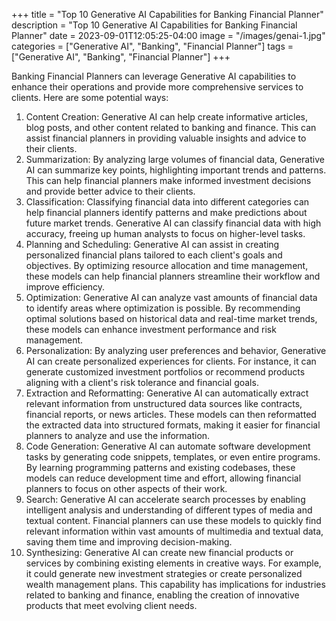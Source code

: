 +++
title = "Top 10 Generative AI Capabilities for Banking Financial Planner"
description = "Top 10 Generative AI Capabilities for Banking Financial Planner"
date = 2023-09-01T12:05:25-04:00
image = "/images/genai-1.jpg"
categories = ["Generative AI", "Banking", "Financial Planner"]
tags = ["Generative AI", "Banking", "Financial Planner"]
+++

Banking Financial Planners can leverage Generative AI capabilities to enhance their operations and provide more comprehensive services to clients. Here are some potential ways:

1. Content Creation: Generative AI can help create informative articles, blog posts, and other content related to banking and finance. This can assist financial planners in providing valuable insights and advice to their clients.
2. Summarization: By analyzing large volumes of financial data, Generative AI can summarize key points, highlighting important trends and patterns. This can help financial planners make informed investment decisions and provide better advice to their clients.
3. Classification: Classifying financial data into different categories can help financial planners identify patterns and make predictions about future market trends. Generative AI can classify financial data with high accuracy, freeing up human analysts to focus on higher-level tasks.
4. Planning and Scheduling: Generative AI can assist in creating personalized financial plans tailored to each client's goals and objectives. By optimizing resource allocation and time management, these models can help financial planners streamline their workflow and improve efficiency.
5. Optimization: Generative AI can analyze vast amounts of financial data to identify areas where optimization is possible. By recommending optimal solutions based on historical data and real-time market trends, these models can enhance investment performance and risk management.
6. Personalization: By analyzing user preferences and behavior, Generative AI can create personalized experiences for clients. For instance, it can generate customized investment portfolios or recommend products aligning with a client's risk tolerance and financial goals.
7. Extraction and Reformatting: Generative AI can automatically extract relevant information from unstructured data sources like contracts, financial reports, or news articles. These models can then reformatted the extracted data into structured formats, making it easier for financial planners to analyze and use the information.
8. Code Generation: Generative AI can automate software development tasks by generating code snippets, templates, or even entire programs. By learning programming patterns and existing codebases, these models can reduce development time and effort, allowing financial planners to focus on other aspects of their work.
9. Search: Generative AI can accelerate search processes by enabling intelligent analysis and understanding of different types of media and textual content. Financial planners can use these models to quickly find relevant information within vast amounts of multimedia and textual data, saving them time and improving decision-making.
10. Synthesizing: Generative AI can create new financial products or services by combining existing elements in creative ways. For example, it could generate new investment strategies or create personalized wealth management plans. This capability has implications for industries related to banking and finance, enabling the creation of innovative products that meet evolving client needs.